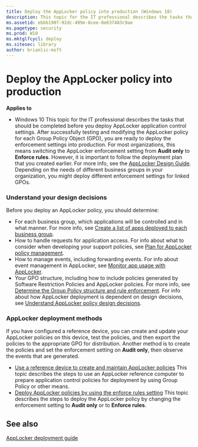 ```yaml
---
title: Deploy the AppLocker policy into production (Windows 10)
description: This topic for the IT professional describes the tasks that should be completed before you deploy AppLocker application control settings.
ms.assetid: ebbb1907-92dc-499e-8cee-8e637483c9ae
ms.pagetype: security
ms.prod: W10
ms.mktglfcycl: deploy
ms.sitesec: library
author: brianlic-msft
---
```

# Deploy the AppLocker policy into production
**Applies to**
-   Windows 10
This topic for the IT professional describes the tasks that should be completed before you deploy AppLocker application control settings.
After successfully testing and modifying the AppLocker policy for each Group Policy Object (GPO), you are ready to deploy the enforcement settings into production. For most organizations, this means switching the AppLocker enforcement setting from **Audit only** to **Enforce rules**. However, it is important to follow the deployment plan that you created earlier. For more info, see the [AppLocker Design Guide](applocker-policies-design-guide.md). Depending on the needs of different business groups in your organization, you might deploy different enforcement settings for linked GPOs.
### Understand your design decisions
Before you deploy an AppLocker policy, you should determine:
-   For each business group, which applications will be controlled and in what manner. For more info, see [Create a list of apps deployed to each business group](create-list-of-applications-deployed-to-each-business-group.md).
-   How to handle requests for application access. For info about what to consider when developing your support policies, see [Plan for AppLocker policy management](plan-for-applocker-policy-management.md).
-   How to manage events, including forwarding events. For info about event management in AppLocker, see [Monitor app usage with AppLocker](monitor-application-usage-with-applocker.md).
-   Your GPO structure, including how to include policies generated by Software Restriction Policies and AppLocker policies. For more info, see [Determine the Group Policy structure and rule enforcement](determine-group-policy-structure-and-rule-enforcement.md).
For info about how AppLocker deployment is dependent on design decisions, see [Understand AppLocker policy design decisions](understand-applocker-policy-design-decisions.md).
### AppLocker deployment methods
If you have configured a reference device, you can create and update your AppLocker policies on this device, test the policies, and then export the policies to the appropriate GPO for distribution. Another method is to create the policies and set the enforcement setting on **Audit only**, then observe the events that are generated.
-   [Use a reference device to create and maintain AppLocker policies](use-a-reference-computer-to-create-and-maintain-applocker-policies.md)
    This topic describes the steps to use an AppLocker reference computer to prepare application control policies for deployment by using Group Policy or other means.
-   [Deploy AppLocker policies by using the enforce rules setting](deploy-applocker-policies-by-using-the-enforce-rules-setting.md)
    This topic describes the steps to deploy the AppLocker policy by changing the enforcement setting to **Audit only** or to **Enforce rules**.
## See also
[AppLocker deployment guide](applocker-policies-deployment-guide.md)
 
 
